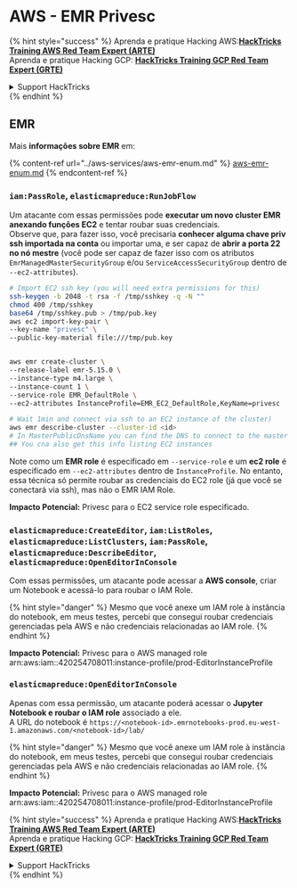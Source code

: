 # AWS - EMR Privesc

{% hint style="success" %}
Aprenda e pratique Hacking AWS:<img src="../../../.gitbook/assets/image (1) (1) (1) (1).png" alt="" data-size="line">[**HackTricks Training AWS Red Team Expert (ARTE)**](https://training.hacktricks.xyz/courses/arte)<img src="../../../.gitbook/assets/image (1) (1) (1) (1).png" alt="" data-size="line">\
Aprenda e pratique Hacking GCP: <img src="../../../.gitbook/assets/image (2) (1).png" alt="" data-size="line">[**HackTricks Training GCP Red Team Expert (GRTE)**<img src="../../../.gitbook/assets/image (2) (1).png" alt="" data-size="line">](https://training.hacktricks.xyz/courses/grte)

<details>

<summary>Support HackTricks</summary>

* Confira os [**planos de assinatura**](https://github.com/sponsors/carlospolop)!
* **Junte-se ao** 💬 [**grupo do Discord**](https://discord.gg/hRep4RUj7f) ou ao [**grupo do telegram**](https://t.me/peass) ou **siga**-nos no **Twitter** 🐦 [**@hacktricks\_live**](https://twitter.com/hacktricks_live)**.**
* **Compartilhe truques de hacking enviando PRs para o** [**HackTricks**](https://github.com/carlospolop/hacktricks) e [**HackTricks Cloud**](https://github.com/carlospolop/hacktricks-cloud) repositórios do github.

</details>
{% endhint %}

## EMR

Mais **informações sobre EMR** em:

{% content-ref url="../aws-services/aws-emr-enum.md" %}
[aws-emr-enum.md](../aws-services/aws-emr-enum.md)
{% endcontent-ref %}

### `iam:PassRole`, `elasticmapreduce:RunJobFlow`

Um atacante com essas permissões pode **executar um novo cluster EMR anexando funções EC2** e tentar roubar suas credenciais.\
Observe que, para fazer isso, você precisaria **conhecer alguma chave priv ssh importada na conta** ou importar uma, e ser capaz de **abrir a porta 22 no nó mestre** (você pode ser capaz de fazer isso com os atributos `EmrManagedMasterSecurityGroup` e/ou `ServiceAccessSecurityGroup` dentro de `--ec2-attributes`).
```bash
# Import EC2 ssh key (you will need extra permissions for this)
ssh-keygen -b 2048 -t rsa -f /tmp/sshkey -q -N ""
chmod 400 /tmp/sshkey
base64 /tmp/sshkey.pub > /tmp/pub.key
aws ec2 import-key-pair \
--key-name "privesc" \
--public-key-material file:///tmp/pub.key


aws emr create-cluster \
--release-label emr-5.15.0 \
--instance-type m4.large \
--instance-count 1 \
--service-role EMR_DefaultRole \
--ec2-attributes InstanceProfile=EMR_EC2_DefaultRole,KeyName=privesc

# Wait 1min and connect via ssh to an EC2 instance of the cluster)
aws emr describe-cluster --cluster-id <id>
# In MasterPublicDnsName you can find the DNS to connect to the master instance
## You cna also get this info listing EC2 instances
```
Note como um **EMR role** é especificado em `--service-role` e um **ec2 role** é especificado em `--ec2-attributes` dentro de `InstanceProfile`. No entanto, essa técnica só permite roubar as credenciais do EC2 role (já que você se conectará via ssh), mas não o EMR IAM Role.

**Impacto Potencial:** Privesc para o EC2 service role especificado.

### `elasticmapreduce:CreateEditor`, `iam:ListRoles`, `elasticmapreduce:ListClusters`, `iam:PassRole`, `elasticmapreduce:DescribeEditor`, `elasticmapreduce:OpenEditorInConsole`

Com essas permissões, um atacante pode acessar a **AWS console**, criar um Notebook e acessá-lo para roubar o IAM Role.

{% hint style="danger" %}
Mesmo que você anexe um IAM role à instância do notebook, em meus testes, percebi que consegui roubar credenciais gerenciadas pela AWS e não credenciais relacionadas ao IAM role.
{% endhint %}

**Impacto Potencial:** Privesc para o AWS managed role arn:aws:iam::420254708011:instance-profile/prod-EditorInstanceProfile

### `elasticmapreduce:OpenEditorInConsole`

Apenas com essa permissão, um atacante poderá acessar o **Jupyter Notebook e roubar o IAM role** associado a ele.\
A URL do notebook é `https://<notebook-id>.emrnotebooks-prod.eu-west-1.amazonaws.com/<notebook-id>/lab/`

{% hint style="danger" %}
Mesmo que você anexe um IAM role à instância do notebook, em meus testes, percebi que consegui roubar credenciais gerenciadas pela AWS e não credenciais relacionadas ao IAM role.
{% endhint %}

**Impacto Potencial:** Privesc para o AWS managed role arn:aws:iam::420254708011:instance-profile/prod-EditorInstanceProfile

{% hint style="success" %}
Aprenda e pratique Hacking AWS:<img src="../../../.gitbook/assets/image (1) (1) (1) (1).png" alt="" data-size="line">[**HackTricks Training AWS Red Team Expert (ARTE)**](https://training.hacktricks.xyz/courses/arte)<img src="../../../.gitbook/assets/image (1) (1) (1) (1).png" alt="" data-size="line">\
Aprenda e pratique Hacking GCP: <img src="../../../.gitbook/assets/image (2) (1).png" alt="" data-size="line">[**HackTricks Training GCP Red Team Expert (GRTE)**<img src="../../../.gitbook/assets/image (2) (1).png" alt="" data-size="line">](https://training.hacktricks.xyz/courses/grte)

<details>

<summary>Support HackTricks</summary>

* Confira os [**planos de assinatura**](https://github.com/sponsors/carlospolop)!
* **Junte-se ao** 💬 [**grupo do Discord**](https://discord.gg/hRep4RUj7f) ou ao [**grupo do telegram**](https://t.me/peass) ou **siga**-nos no **Twitter** 🐦 [**@hacktricks\_live**](https://twitter.com/hacktricks_live)**.**
* **Compartilhe truques de hacking enviando PRs para os repositórios do** [**HackTricks**](https://github.com/carlospolop/hacktricks) e [**HackTricks Cloud**](https://github.com/carlospolop/hacktricks-cloud).

</details>
{% endhint %}
